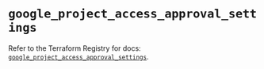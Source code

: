 # `google_project_access_approval_settings`

Refer to the Terraform Registry for docs: [`google_project_access_approval_settings`](https://registry.terraform.io/providers/hashicorp/google-beta/6.42.0/docs/resources/google_project_access_approval_settings).
